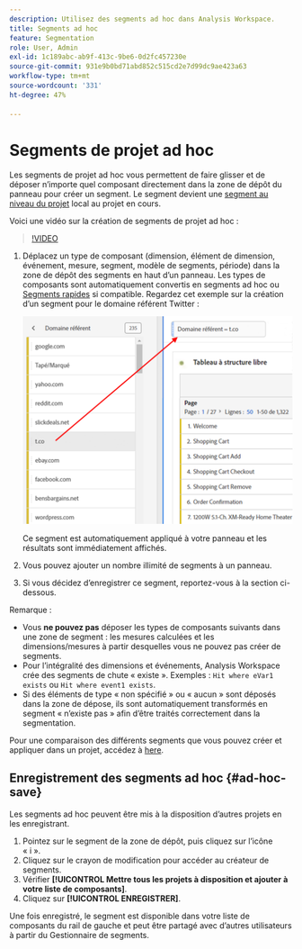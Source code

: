 ```yaml
---
description: Utilisez des segments ad hoc dans Analysis Workspace.
title: Segments ad hoc
feature: Segmentation
role: User, Admin
exl-id: 1c189abc-ab9f-413c-9be6-0d2fc457230e
source-git-commit: 931e9b0bd71abd852c515cd2e7d99dc9ae423a63
workflow-type: tm+mt
source-wordcount: '331'
ht-degree: 47%

---
```


# Segments de projet ad hoc

Les segments de projet ad hoc vous permettent de faire glisser et de déposer n’importe quel composant directement dans la zone de dépôt du panneau pour créer un segment. Le segment devient une [segment au niveau du projet](https://experienceleague.adobe.com/docs/analytics/analyze/analysis-workspace/components/segments/quick-segments.html?#what-are-project-only-segments%3F) local au projet en cours.

Voici une vidéo sur la création de segments de projet ad hoc :

>[!VIDEO](https://video.tv.adobe.com/v/23978/?quality=12)

1. Déplacez un type de composant (dimension, élément de dimension, événement, mesure, segment, modèle de segments, période) dans la zone de dépôt des segments en haut dʼun panneau. Les types de composants sont automatiquement convertis en segments ad hoc ou [Segments rapides](https://experienceleague.adobe.com/docs/analytics/analyze/analysis-workspace/components/segments/quick-segments.html) si compatible.
Regardez cet exemple sur la création dʼun segment pour le domaine référent Twitter :

   ![](assets/ad-hoc1.png)

   Ce segment est automatiquement appliqué à votre panneau et les résultats sont immédiatement affichés.

1. Vous pouvez ajouter un nombre illimité de segments à un panneau.
1. Si vous décidez dʼenregistrer ce segment, reportez-vous à la section ci-dessous.

Remarque :

* Vous **ne pouvez pas** déposer les types de composants suivants dans une zone de segment : les mesures calculées et les dimensions/mesures à partir desquelles vous ne pouvez pas créer de segments.
* Pour l’intégralité des dimensions et événements, Analysis Workspace crée des segments de chute « existe ». Exemples : `Hit where eVar1 exists` ou `Hit where event1 exists`.
* Si des éléments de type « non spécifié » ou « aucun » sont déposés dans la zone de dépose, ils sont automatiquement transformés en segment « n’existe pas » afin d’être traités correctement dans la segmentation.

Pour une comparaison des différents segments que vous pouvez créer et appliquer dans un projet, accédez à [here](/help/analyze/analysis-workspace/components/segments/t-freeform-project-segment.md).

## Enregistrement des segments ad hoc {#ad-hoc-save}

Les segments ad hoc peuvent être mis à la disposition d’autres projets en les enregistrant.

1. Pointez sur le segment de la zone de dépôt, puis cliquez sur l’icône « i ».
1. Cliquez sur le crayon de modification pour accéder au créateur de segments.
1. Vérifier **[!UICONTROL Mettre tous les projets à disposition et ajouter à votre liste de composants]**.
1. Cliquez sur **[!UICONTROL ENREGISTRER]**.

Une fois enregistré, le segment est disponible dans votre liste de composants du rail de gauche et peut être partagé avec d’autres utilisateurs à partir du Gestionnaire de segments.
